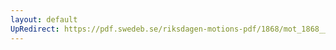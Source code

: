 ```yaml
---
layout: default
UpRedirect: https://pdf.swedeb.se/riksdagen-motions-pdf/1868/mot_1868__fk__00034.pdf
---
```

